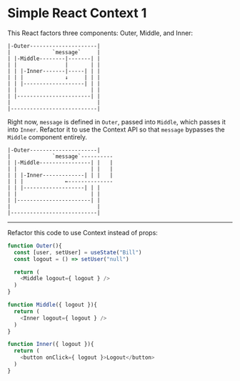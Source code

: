 # Simple React Context 1

This React factors three components: Outer, Middle, and Inner:

```
|-Outer---------------------|
|             `message`     |
| |-Middle--------|-------| |
| |               |       | |
| | |-Inner-------|-----| | |
| | |             ↓     | | |
| | |-------------------| | |
| |                       | |
| |-----------------------| |
|                           |
|---------------------------|
```

Right now, `message` is defined in `Outer`, passed into `Middle`, which passes it into `Inner`. Refactor it to use the Context  API so that `message` bypasses the `Middle` component entirely.

```
|-Outer---------------------|
|             `message`----------
| |-Middle----------------| |   |
| |                       | |   |
| | |-Inner-------------| | |   |
| | |             ←--------------
| | |-------------------| | |
| |                       | |
| |-----------------------| |
|                           |
|---------------------------|
```

---

Refactor this code to use Context instead of props:

```js
function Outer(){
  const [user, setUser] = useState("Bill")
  const logout = () => setUser("null")

  return (
    <Middle logout={ logout } />
  )
}

function Middle({ logout }){
  return (
    <Inner logout={ logout } />
  )
}

function Inner({ logout }){
  return (
    <button onClick={ logout }>Logout</button>
  )
}
```
